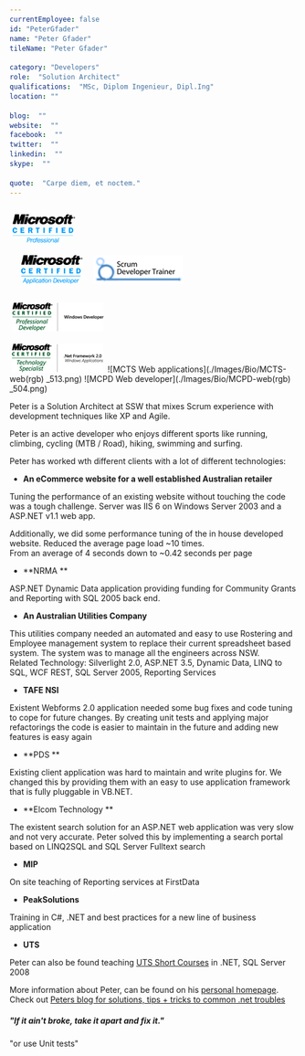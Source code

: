 ```yaml
---
currentEmployee: false
id: "PeterGfader"
name: "Peter Gfader"
tileName: "Peter Gfader"

category: "Developers"
role:  "Solution Architect"
qualifications:  "MSc, Diplom Ingenieur, Dipl.Ing"
location: ""

blog:  ""
website:  ""
facebook:  ""
twitter:  ""
linkedin:  ""
skype:  ""

quote:  "Carpe diem, et noctem."
---
```


##  ![](./Images/Bio/mcp-rgb.gif) 
     ![](./Images/Bio/MCAD-RGB.gif) 
    ![](./Images/Bio/scrumtrainer.png) 


##  ![](./Images/Bio/MCPD-windev-rgb_505.jpg) 
 ![](./Images/Bio/MCTS-dotnet-2-windows-apps-rgb_512.jpg) 
 ![MCTS Web applications](./Images/Bio/MCTS-web(rgb) 
_513.png) ![MCPD Web developer](./Images/Bio/MCPD-web(rgb) 
_504.png) 

 Peter is a Solution Architect at SSW that mixes Scrum experience with development techniques like XP and Agile. 

Peter is an active developer who enjoys different sports like running, climbing, cycling (MTB / Road), hiking, swimming and surfing.

Peter has worked wth different clients with a lot of different technologies:

*   **An eCommerce website for a well established Australian retailer** 

Tuning the performance of an existing website without touching the code was a tough challenge. Server was IIS 6 on Windows Server 2003 and a ASP.NET v1.1 web app.  

 Additionally, we did some performance tuning of the in house developed website. Reduced the average page load ~10 times.   
 From an average of 4 seconds down to ~0.42 seconds per page 

*   **NRMA **

ASP.NET Dynamic Data application providing funding for Community Grants and Reporting with SQL 2005 back end.

*   **An Australian Utilities Company** 

This utilities company needed an automated and easy to use Rostering and Employee management system to replace their current spreadsheet based system. The system was to manage all the engineers across NSW.  
 Related Technology: Silverlight 2.0, ASP.NET 3.5, Dynamic Data, LINQ to SQL, WCF REST, SQL Server 2005, Reporting Services 

*   **TAFE NSI** 

Existent Webforms 2.0 application needed some bug fixes and code tuning to cope for future changes. By creating unit tests and applying major refactorings the code is easier to maintain in the future and adding new features is easy again

*   **PDS **

Existing client application was hard to maintain and write plugins for. We changed this by providing them with an easy to use application framework that is fully pluggable in VB.NET.

*   **Elcom Technology **

The existent search solution for an ASP.NET web application was very slow and not very accurate. Peter solved this by implementing a search portal based on LINQ2SQL and SQL Server Fulltext search

*   **MIP** 

On site teaching of Reporting services at FirstData

*   **PeakSolutions** 

Training in C#, .NET and best practices for a new line of business application

*   **UTS** 

Peter can also be found teaching [UTS Short Courses](http://it.uts.edu.au/course/shortcourse/programming/) in .NET, SQL Server 2008

More information about Peter, can be found on his [personal homepage](http://www.gfader.com/ "Peter Gfader Homepage"). Check out [Peters blog for solutions, tips + tricks to common .net troubles](http://peitor.blogspot.com/ ".net problems and solutions") 

##### "If it ain't broke, take it apart and fix it."   

"or use Unit tests"